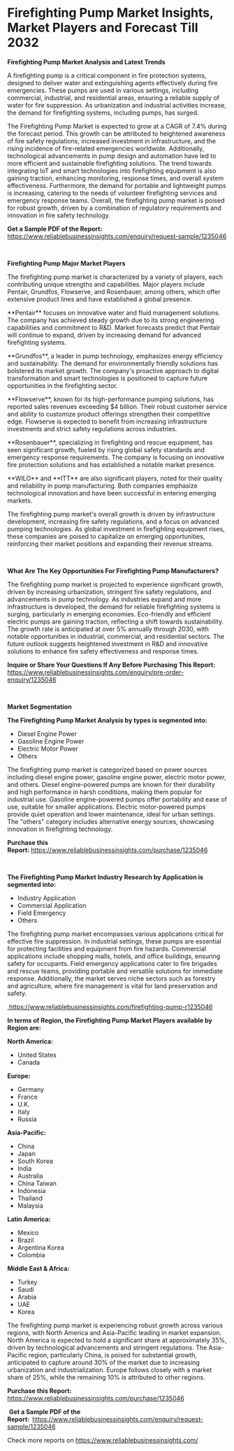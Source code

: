<p><h1>Firefighting Pump Market Insights, Market Players and Forecast Till 2032</h1></p><p><strong>Firefighting Pump Market Analysis and Latest Trends</strong></p>
<p><p>A firefighting pump is a critical component in fire protection systems, designed to deliver water and extinguishing agents effectively during fire emergencies. These pumps are used in various settings, including commercial, industrial, and residential areas, ensuring a reliable supply of water for fire suppression. As urbanization and industrial activities increase, the demand for firefighting systems, including pumps, has surged.</p><p>The Firefighting Pump Market is expected to grow at a CAGR of 7.4% during the forecast period. This growth can be attributed to heightened awareness of fire safety regulations, increased investment in infrastructure, and the rising incidence of fire-related emergencies worldwide. Additionally, technological advancements in pump design and automation have led to more efficient and sustainable firefighting solutions. The trend towards integrating IoT and smart technologies into firefighting equipment is also gaining traction, enhancing monitoring, response times, and overall system effectiveness. Furthermore, the demand for portable and lightweight pumps is increasing, catering to the needs of volunteer firefighting services and emergency response teams. Overall, the firefighting pump market is poised for robust growth, driven by a combination of regulatory requirements and innovation in fire safety technology.</p></p>
<p><strong>Get a Sample PDF of the Report:&nbsp;</strong> <a href="https://www.reliablebusinessinsights.com/enquiry/request-sample/1235046?utm_campaign=2144&utm_medium=2&utm_source=Github&utm_content=ia&utm_term=28022025&utm_id=firefighting-pump">https://www.reliablebusinessinsights.com/enquiry/request-sample/1235046</a></p>
<p>&nbsp;</p>
<p><strong>Firefighting Pump Major Market Players</strong></p>
<p><p>The firefighting pump market is characterized by a variety of players, each contributing unique strengths and capabilities. Major players include Pentair, Grundfos, Flowserve, and Rosenbauer, among others, which offer extensive product lines and have established a global presence.</p><p>**Pentair** focuses on innovative water and fluid management solutions. The company has achieved steady growth due to its strong engineering capabilities and commitment to R&D. Market forecasts predict that Pentair will continue to expand, driven by increasing demand for advanced firefighting systems.</p><p>**Grundfos**, a leader in pump technology, emphasizes energy efficiency and sustainability. The demand for environmentally friendly solutions has bolstered its market growth. The company's proactive approach to digital transformation and smart technologies is positioned to capture future opportunities in the firefighting sector.</p><p>**Flowserve**, known for its high-performance pumping solutions, has reported sales revenues exceeding $4 billion. Their robust customer service and ability to customize product offerings strengthen their competitive edge. Flowserve is expected to benefit from increasing infrastructure investments and strict safety regulations across industries.</p><p>**Rosenbauer**, specializing in firefighting and rescue equipment, has seen significant growth, fueled by rising global safety standards and emergency response requirements. The company is focusing on innovative fire protection solutions and has established a notable market presence.</p><p>**WILO** and **ITT** are also significant players, noted for their quality and reliability in pump manufacturing. Both companies emphasize technological innovation and have been successful in entering emerging markets.</p><p>The firefighting pump market's overall growth is driven by infrastructure development, increasing fire safety regulations, and a focus on advanced pumping technologies. As global investment in firefighting equipment rises, these companies are poised to capitalize on emerging opportunities, reinforcing their market positions and expanding their revenue streams.</p></p>
<p>&nbsp;</p>
<p><strong>What Are The Key Opportunities For Firefighting Pump Manufacturers?</strong></p>
<p><p>The firefighting pump market is projected to experience significant growth, driven by increasing urbanization, stringent fire safety regulations, and advancements in pump technology. As industries expand and more infrastructure is developed, the demand for reliable firefighting systems is surging, particularly in emerging economies. Eco-friendly and efficient electric pumps are gaining traction, reflecting a shift towards sustainability. The growth rate is anticipated at over 5% annually through 2030, with notable opportunities in industrial, commercial, and residential sectors. The future outlook suggests heightened investment in R&D and innovative solutions to enhance fire safety effectiveness and response times.</p></p>
<p><strong>Inquire or Share Your Questions If Any Before Purchasing This Report:</strong> <a href="https://www.reliablebusinessinsights.com/enquiry/pre-order-enquiry/1235046?utm_campaign=2144&utm_medium=2&utm_source=Github&utm_content=ia&utm_term=28022025&utm_id=firefighting-pump">https://www.reliablebusinessinsights.com/enquiry/pre-order-enquiry/1235046</a></p>
<p>&nbsp;</p>
<p><strong>Market Segmentation</strong></p>
<p><strong>The Firefighting Pump Market Analysis by types is segmented into:</strong></p>
<p><ul><li>Diesel Engine Power</li><li>Gasoline Engine Power</li><li>Electric Motor Power</li><li>Others</li></ul></p>
<p><p>The firefighting pump market is categorized based on power sources including diesel engine power, gasoline engine power, electric motor power, and others. Diesel engine-powered pumps are known for their durability and high performance in harsh conditions, making them popular for industrial use. Gasoline engine-powered pumps offer portability and ease of use, suitable for smaller applications. Electric motor-powered pumps provide quiet operation and lower maintenance, ideal for urban settings. The "others" category includes alternative energy sources, showcasing innovation in firefighting technology.</p></p>
<p><strong>Purchase this Report:&nbsp;</strong><a href="https://www.reliablebusinessinsights.com/purchase/1235046?utm_campaign=2144&utm_medium=2&utm_source=Github&utm_content=ia&utm_term=28022025&utm_id=firefighting-pump">https://www.reliablebusinessinsights.com/purchase/1235046</a></p>
<p>&nbsp;</p>
<p><strong>The Firefighting Pump Market Industry Research by Application is segmented into:</strong></p>
<p><ul><li>Industry Application</li><li>Commercial Application</li><li>Field Emergency</li><li>Others</li></ul></p>
<p><p>The firefighting pump market encompasses various applications critical for effective fire suppression. In industrial settings, these pumps are essential for protecting facilities and equipment from fire hazards. Commercial applications include shopping malls, hotels, and office buildings, ensuring safety for occupants. Field emergency applications cater to fire brigades and rescue teams, providing portable and versatile solutions for immediate response. Additionally, the market serves niche sectors such as forestry and agriculture, where fire management is vital for land preservation and safety.</p></p>
<p><a href="https://www.reliablebusinessinsights.com/firefighting-pump-r1235046?utm_campaign=2144&utm_medium=2&utm_source=Github&utm_content=ia&utm_term=28022025&utm_id=firefighting-pump">&nbsp;https://www.reliablebusinessinsights.com/firefighting-pump-r1235046</a></p>
<p><strong>In terms of Region, the Firefighting Pump Market Players available by Region are:</strong></p>
<p>
    <p> <strong> North America: </strong>
        <ul>
            <li>United States</li>
            <li>Canada</li>
        </ul>
        </p> 
    <p> <strong> Europe: </strong>
        <ul>
            <li>Germany</li>
            <li>France</li>
            <li>U.K.</li>
            <li>Italy</li>
            <li>Russia</li>
        </ul>
        </p> 
    <p> <strong> Asia-Pacific: </strong>
        <ul>
            <li>China</li>
            <li>Japan</li>
            <li>South Korea</li>
            <li>India</li>
            <li>Australia</li>
            <li>China Taiwan</li>
            <li>Indonesia</li>
            <li>Thailand</li>
            <li>Malaysia</li>
        </ul>
        </p> 
    <p> <strong> Latin America: </strong>
        <ul>
            <li>Mexico</li>
            <li>Brazil</li>
            <li>Argentina Korea</li>
            <li>Colombia</li>
        </ul>
        </p> 
    <p> <strong> Middle East & Africa: </strong>
        <ul>
            <li>Turkey</li>
            <li>Saudi</li>
            <li>Arabia</li>
            <li>UAE</li>
            <li>Korea</li>
        </ul>
    </p>
    </p>
<p><p>The firefighting pump market is experiencing robust growth across various regions, with North America and Asia-Pacific leading in market expansion. North America is expected to hold a significant share at approximately 35%, driven by technological advancements and stringent regulations. The Asia-Pacific region, particularly China, is poised for substantial growth, anticipated to capture around 30% of the market due to increasing urbanization and industrialization. Europe follows closely with a market share of 25%, while the remaining 10% is attributed to other regions.</p></p>
<p><strong>Purchase this Report: </strong><a href="https://www.reliablebusinessinsights.com/purchase/1235046?utm_campaign=2144&utm_medium=2&utm_source=Github&utm_content=ia&utm_term=28022025&utm_id=firefighting-pump">https://www.reliablebusinessinsights.com/purchase/1235046</a></p>
<p>&nbsp;<strong>Get a Sample PDF of the Report:&nbsp;&nbsp;</strong><a href="https://www.reliablebusinessinsights.com/enquiry/request-sample/1235046?utm_campaign=2144&utm_medium=2&utm_source=Github&utm_content=ia&utm_term=28022025&utm_id=firefighting-pump">https://www.reliablebusinessinsights.com/enquiry/request-sample/1235046</a></p>
<p><strong></strong></p>
<p>Check more reports on <a href="https://www.reliablebusinessinsights.com/?utm_campaign=2144&utm_medium=2&utm_source=Github&utm_content=ia&utm_term=28022025&utm_id=firefighting-pump">https://www.reliablebusinessinsights.com/</a></p>